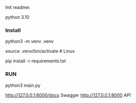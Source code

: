 Init readme:

python 3.10

### Install
python3 -m venv .venv

source .venv/bin/activate  # Linux

pip install -r requirements.txt

### RUN
python3 main.py

http://127.0.0.1:8000/docs Swagger
http://127.0.0.1:8000 API